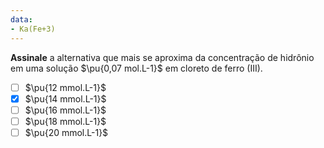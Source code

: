 ```yaml
---
data:
- Ka(Fe+3)
---
```


**Assinale** a alternativa que mais se aproxima da concentração de hidrônio em uma solução $\pu{0,07 mol.L-1}$ em cloreto de ferro (III).

- [ ] $\pu{12 mmol.L-1}$
- [x] $\pu{14 mmol.L-1}$
- [ ] $\pu{16 mmol.L-1}$
- [ ] $\pu{18 mmol.L-1}$
- [ ] $\pu{20 mmol.L-1}$
